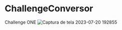 # ChallengeConversor
Challenge ONE
![Captura de tela 2023-07-20 192855](https://github.com/Ayrton54/ChallengeConversor/assets/106751266/9f1ccab3-5891-467a-a4e7-0808e011d2da)
